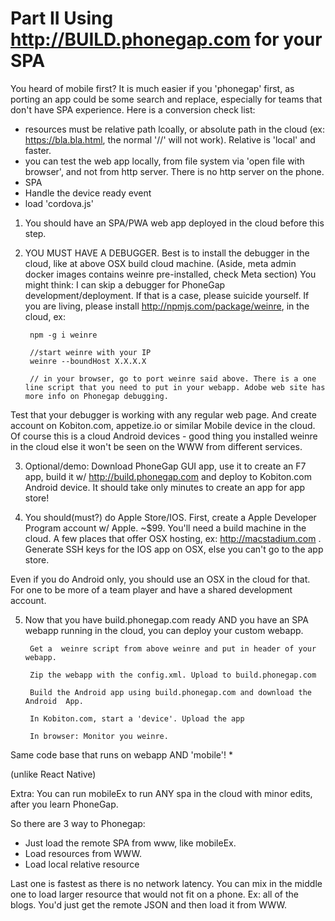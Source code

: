 
# Part II Using http://BUILD.phonegap.com for your SPA

You heard of mobile first? It is much easier if you 'phonegap' first, as porting an app could be some search and replace, especially for teams that don't have SPA experience.
Here is a conversion check list:
- resources must be relative path lcoally, or absolute path in the cloud (ex: https://bla.bla.html, the normal '//' will not work). Relative is 'local' and faster.
- you can test the web app locally, from file system via 'open file with browser', and not from http server. There is no http server on the phone.
- SPA
- Handle the device ready event
- load 'cordova.js'


1. You should have an SPA/PWA web app deployed in the cloud before this step.


2. YOU MUST HAVE A DEBUGGER.
Best is to install the debugger in the cloud, like at above OSX build cloud machine. (Aside, meta admin docker images contains weinre pre-installed, check Meta section)
You might think: I can skip a debugger for PhoneGap development/deployment. If that is a case, please suicide yourself.
If you are living, please install http://npmjs.com/package/weinre, in the cloud, ex:

		npm -g i weinre

		//start weinre with your IP
		weinre --boundHost X.X.X.X

		// in your browser, go to port weinre said above. There is a one line script that you need to put in your webapp. Adobe web site has more info on Phonegap debugging.

Test that your debugger is working with any regular web page.
And create account on Kobiton.com, appetize.io or similar Mobile device in the cloud. Of course this is a cloud Android devices - good thing you installed weinre in the cloud else it won't be seen on the WWW from different services.


3. Optional/demo: Download PhoneGap GUI app, use it to create an F7 app, build it w/ http://build.phonegap.com and deploy to Kobiton.com Android device. It should take only minutes to create an app for app store!

4. You should(must?) do Apple Store/IOS. First, create a Apple Developer Program account w/ Apple. ~$99.
You'll need a build machine in the cloud. A few places that offer OSX hosting, ex: http://macstadium.com .
Generate SSH keys for the IOS app on OSX, else you can't go to the app store.

Even if you do Android only, you should use an OSX in the cloud for that. For one to be more of a team player and have a shared development account.

5. Now that you have build.phonegap.com ready AND you have an SPA webapp running in the cloud, you can deploy your custom webapp.

		Get a  weinre script from above weinre and put in header of your webapp.

		Zip the webapp with the config.xml. Upload to build.phonegap.com

		Build the Android app using build.phonegap.com and download the Android  App.

		In Kobiton.com, start a 'device'. Upload the app

		In browser: Monitor you weinre.



Same code base that runs on webapp AND 'mobile'! *

(unlike React Native)


Extra: You can run mobileEx to run ANY spa in the cloud with minor edits, after you learn PhoneGap.

So there are 3 way to Phonegap:
- Just load the remote SPA from www, like mobileEx.
- Load resources from WWW.
- Load local relative resource

Last one is fastest as there is no network latency. You can mix in the middle one to load larger resource that would not fit on a phone. Ex: all of the blogs. You'd just get the remote JSON and then load it from WWW.



